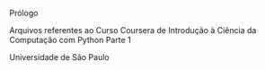 Prólogo

Arquivos referentes ao Curso Coursera de Introdução à Ciência da Computação com Python Parte 1

Universidade de São Paulo
